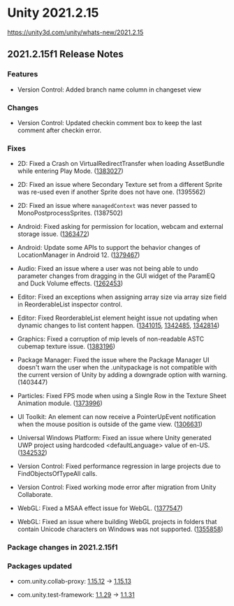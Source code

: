 # Unity 2021.2.15
https://unity3d.com/unity/whats-new/2021.2.15

## 2021.2.15f1 Release Notes


### Features
<ul>
<li>Version Control: Added branch name column in changeset view</li>
</ul>

### Changes
<ul>
<li>Version Control: Updated checkin comment box to keep the last comment after checkin error.</li>
</ul>

### Fixes
<ul>
<li><p>2D: Fixed a Crash on VirtualRedirectTransfer when loading AssetBundle while entering Play Mode. (<a href="https://issuetracker.unity3d.com/issues/crash-on-virtualredirecttransfer-when-loading-assetbundle-while-entering-play-mode">1383027</a>)</p></li>
<li><p>2D: Fixed an issue where Secondary Texture set from a different Sprite was re-used even if another Sprite does not have one. (1395562)</p></li>
<li><p>2D: Fixed an issue where <code>managedContext</code> was never passed to MonoPostprocessSprites. (1387502)</p></li>
<li><p>Android: Fixed asking for permission for location, webcam and external storage issue. (<a href="https://issuetracker.unity3d.com/issues/android-webgl-location-service-does-not-start-on-mobile">1363472</a>)</p></li>
<li><p>Android: Update some APIs to support the behavior changes of LocationManager in Android 12. (<a href="https://issuetracker.unity3d.com/issues/android-input-dot-location-dot-start-doesnt-update-on-android-12">1379467</a>)</p></li>
<li><p>Audio: Fixed an issue where a user was not being able to undo parameter changes from dragging in the GUI widget of the ParamEQ and Duck Volume effects. (<a href="https://issuetracker.unity3d.com/issues/editing-parameq-through-dragging-on-the-graph-is-not-undoable">1262453</a>)</p></li>
<li><p>Editor: Fixed an exceptions when assigning array size via array size field in ReorderableList inspector control.</p></li>
<li><p>Editor: Fixed ReorderableList element height issue not updating when dynamic changes to list content happen. (<a href="https://issuetracker.unity3d.com/issues/inspectors-for-serialized-arrays-of-inputactions-no-longer-display-correctly-with-2020-dot-3-plus">1341015</a>, <a href="https://issuetracker.unity3d.com/issues/serializereference-array-field-background-box-is-not-correctly-resized-when-changing-elements-height">1342485</a>, <a href="https://issuetracker.unity3d.com/issues/the-elementheightcallback-is-not-called-when-selecting-a-different-element">1342814</a>)</p></li>
<li><p>Graphics: Fixed a corruption of mip levels of non-readable ASTC cubemap texture issue. (<a href="https://issuetracker.unity3d.com/issues/material-gets-corrupted-when-using-astc">1383196</a>)</p></li>
<li><p>Package Manager: Fixed the issue where the Package Manager UI doesn't warn the user when the .unitypackage is not compatible with the current version of Unity by adding a downgrade option with warning. (1403447)</p></li>
<li><p>Particles: Fixed FPS mode when using a Single Row in the Texture Sheet Animation module. (<a href="https://issuetracker.unity3d.com/issues/particles-are-played-at-the-wrong-fps-when-the-particles-texture-sheet-animation-is-set-to-single-row">1373996</a>)</p></li>
<li><p>UI Toolkit: An element can now receive a PointerUpEvent notification when the mouse position is outside of the game view. (<a href="https://issuetracker.unity3d.com/issues/uitoolkit-slider-does-not-cancel-interaction-with-mouse-when-left-mouse-button-is-released-outside-the-game-window">1306631</a>)</p></li>
<li><p>Universal Windows Platform: Fixed an issue where Unity generated UWP project using hardcoded &lt;defaultLanguage&gt; value of en-US. (<a href="https://issuetracker.unity3d.com/issues/unity-generated-uwp-project-defaults-to-en-us-language">1342532</a>)</p></li>
<li><p>Version Control: Fixed performance regression in large projects due to FindObjectsOfTypeAll calls.</p></li>
<li><p>Version Control: Fixed working mode error after migration from Unity Collaborate.</p></li>
<li><p>WebGL: Fixed a MSAA effect issue for WebGL. (<a href="https://issuetracker.unity3d.com/issues/webgl-msaa-effect-is-not-applied-in-build">1377547</a>)</p></li>
<li><p>WebGL: Fixed an issue where building WebGL projects in folders that contain Unicode characters on Windows was not supported. (<a href="https://issuetracker.unity3d.com/issues/trying-to-build-a-webgl-project-on-a-unicode-path-fails">1355858</a>)</p></li>
</ul>

### Package changes in 2021.2.15f1

### Packages updated
<ul>
<li><p>com.unity.collab-proxy: <a href="https://docs.unity3d.com/Packages/com.unity.collab-proxy@1.15//changelog/CHANGELOG.html">1.15.12</a> → <a href="https://docs.unity3d.com/Packages/com.unity.collab-proxy@1.15//changelog/CHANGELOG.html">1.15.13</a></p></li>
<li><p>com.unity.test-framework: <a href="https://docs.unity3d.com/Packages/com.unity.test-framework@1.1//changelog/CHANGELOG.html">1.1.29</a> → <a href="https://docs.unity3d.com/Packages/com.unity.test-framework@1.1//changelog/CHANGELOG.html">1.1.31</a></p></li>
</ul>
